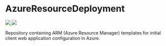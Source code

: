 # AzureResourceDeployment

<a href="https://portal.azure.com/#create/Microsoft.Template/uri/https%3A%2F%2Fraw.githubusercontent.com%2Fexigooffice%2Fazureresourcedeployment%2Fmaster%2Fazuredeploy.json" target="_blank">
    <img src="http://azuredeploy.net/deploybutton.png"/>
</a>
<a href="http://armviz.io/#/?load=https%3A%2F%2Fraw.githubusercontent.com%2Fexigooffice%2Fazureresourcedeployment%2Fmaster%2Fazuredeploy.json" target="_blank">
    <img src="http://armviz.io/visualizebutton.png"/>
</a>

Repository containing ARM (Azure Resource Manager) templates for initial client web application configuration in Azure.
